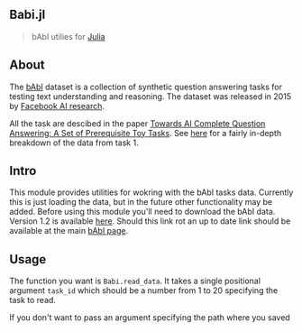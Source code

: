 Babi.jl
-------
> bAbI utilies for [Julia](http://julialang.org/)

## About
The [bAbI](https://research.facebook.com/researchers/1543934539189348) dataset is a collection of synthetic question answering tasks for testing text understanding and reasoning. The dataset was released in 2015 by [Facebook AI research](https://research.facebook.com/ai). 

All the task are descibed in the paper [Towards AI Complete Question Answering: A Set of Prerequisite Toy Tasks](http://arxiv.org/abs/1502.05698). See [here](http://thomlake.github.io/2016/03/20/deconstructing-babi-task-1.html) for a fairly in-depth breakdown of the data from task 1.

## Intro
This module provides utilities for wokring with the bAbI tasks data. Currently this is just loading the data, but in the future other functionality may be added. Before using this module you'll need to download the bAbI data. Version 1.2 is available [here](http://www.thespermwhale.com/jaseweston/babi/tasks_1-20_v1-2.tar.gz). Should this link rot an up to date link should be available at the main [bAbI page](https://research.facebook.com/researchers/1543934539189348).

## Usage
The function you want is `Babi.read_data`. It takes a single positional argument `task_id` which should be a number from 1 to 20 specifying the task to read.

If you don't want to pass an argument specifying the path where you saved